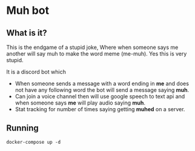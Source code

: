 # Muh bot

## What is it?

This is the endgame of a stupid joke, Where when someone says me another will say muh to make the word meme (me-muh). Yes this is very stupid.

It is a discord bot which

- When someone sends a message with a word ending in **me** and does not have any following word the bot will send a message saying **muh**.
- Can join a voice channel then will use google speech to text api and when someone says **me** will play audio saying **muh**.
- Stat tracking for number of times saying getting **muhed** on a server.

## Running

`docker-compose up -d`
